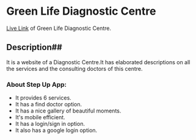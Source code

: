 # Green Life Diagnostic Centre #
[Live Link](https://healthcare-related-websi-bb89e.web.app/ "Lived link title") of Green Life Diagnostic Centre.

## Description##
It is a website of a Diagnostic Centre.It has elaborated descriptions on all the services and the consulting doctors of this centre.
### About Step Up App: ###

* It provides 6 services.
* It has a find doctor option.
* It has a nice gallery of beautiful moments.
* It's mobile efficient.
* It has a login/sign in option.
* It also has a google login option.
